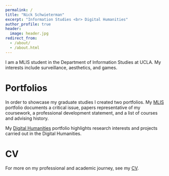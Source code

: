 ```yaml
---
permalink: /
title: "Nick Schwieterman"
excerpt: "Information Studies <br> Digital Humanities"
author_profile: true
header:
  image: header.jpg
redirect_from: 
  - /about/
  - /about.html
---
```


I am a MLIS student in the Department of Information Studies at UCLA. My interests include surveillance, aesthetics, and games. 

Portfolios
======
In order to showcase my graduate studies I created two portfolios. My [MLIS](/mlis-portfolio) portfolio documents a critical issue, papers representative of my coursework, a professional development statement, and a list of courses and advising history.

My [Digital Humanities](/dh-portfolio) portfolio highlights research interests and projects carried out in the Digital Humanities.

CV
======
For more on my professional and academic journey, see my [CV](/cv).
